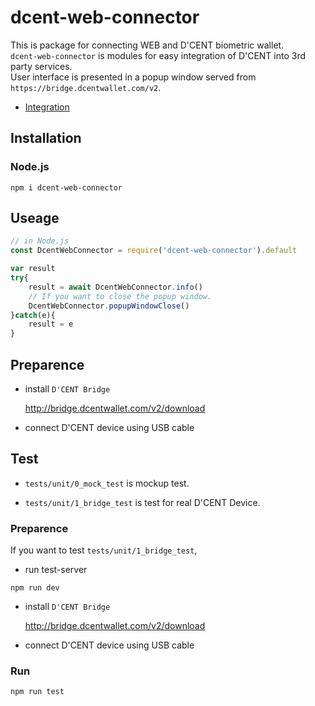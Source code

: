 # dcent-web-connector
This is package for connecting WEB and D'CENT biometric wallet.<br>
`dcent-web-connector` is modules for easy integration of D'CENT into 3rd party services.<br>
User interface is presented in a popup window served from `https://bridge.dcentwallet.com/v2`.

- [Integration](doc/index.md)

## Installation

### Node.js 
```
npm i dcent-web-connector
```

## Useage

```js
// in Node.js
const DcentWebConnector = require('dcent-web-connector').default

var result
try{
    result = await DcentWebConnector.info()
    // If you want to close the popup window.
    DcentWebConnector.popupWindowClose()
}catch(e){
    result = e
}
```

## Preparence

- install `D'CENT Bridge`

    http://bridge.dcentwallet.com/v2/download

- connect D'CENT device using USB cable


## Test 

- `tests/unit/0_mock_test` is mockup test.

- `tests/unit/1_bridge_test` is test for real D'CENT Device.

### Preparence
If you want to test `tests/unit/1_bridge_test`,

- run test-server 
```
npm run dev
```

- install `D'CENT Bridge` 

    http://bridge.dcentwallet.com/v2/download

- connect D'CENT device using USB cable



### Run 
```
npm run test
```
